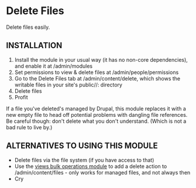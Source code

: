 # Delete Files

Delete files easily.

## INSTALLATION
1. Install the module in your usual way (it has no non-core dependencies), and enable it at /admin/modules
2. Set permissions to view & delete files at /admin/people/permissions
3. Go to the Delete Files tab at /admin/content/delete, which shows the writable files in your site's public//: directory
4. Delete files
5. Profit

If a file you've deleted's managed by Drupal, this module replaces it with a new empty file to head off potential problems with dangling file references. Be careful though: don't delete what you don't understand. (Which is not a bad rule to live by.)

## ALTERNATIVES TO USING THIS MODULE
- Delete files via the file system (if you have access to that)
- Use the [views bulk operations module][vbo] to add a delete action to /admin/content/files - only works for managed files, and not always then
- Cry

[vbo]: https://www.drupal.org/project/views_bulk_operations
